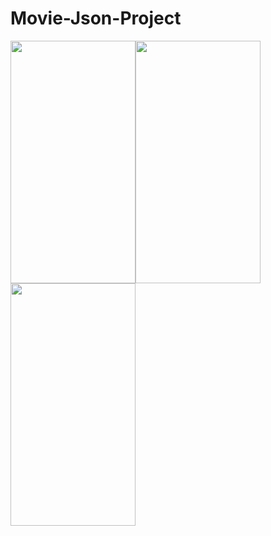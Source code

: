 # Movie-Json-Project

<img src="https://media.giphy.com/media/1hM82bLTme84O2l0Rg/giphy.gif" width="200" height="388"><img src="https://media.giphy.com/media/fQGgLOt43gwirHWBye/giphy.gif" width="200" height="388"><img src="https://media.giphy.com/media/3BgV1XqC8Wdm25t3NW/giphy.gif" width="200" height="388">

